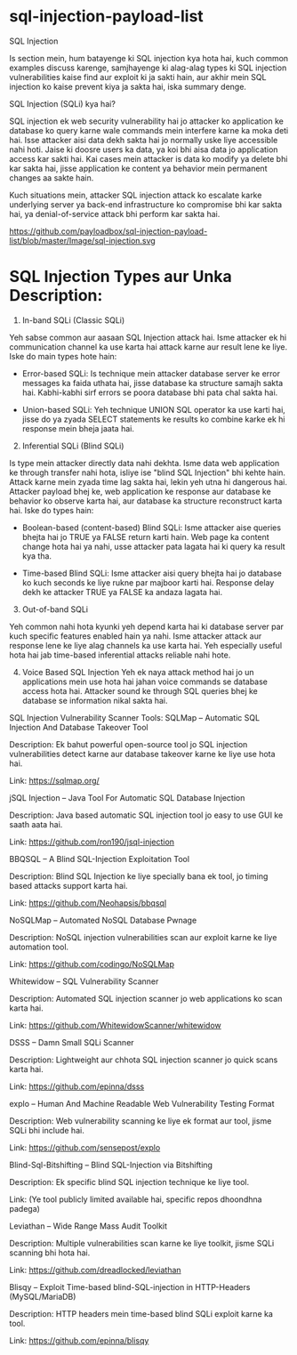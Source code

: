 # sql-injection-payload-list
SQL Injection

Is section mein, hum batayenge ki SQL injection kya hota hai, kuch common examples discuss karenge, samjhayenge ki alag-alag types ki SQL injection vulnerabilities kaise find aur exploit ki ja sakti hain, aur akhir mein SQL injection ko kaise prevent kiya ja sakta hai, iska summary denge.

SQL Injection (SQLi) kya hai?

SQL injection ek web security vulnerability hai jo attacker ko application ke database ko query karne wale commands mein interfere karne ka moka deti hai. Isse attacker aisi data dekh sakta hai jo normally uske liye accessible nahi hoti. Jaise ki doosre users ka data, ya koi bhi aisa data jo application access kar sakti hai. Kai cases mein attacker is data ko modify ya delete bhi kar sakta hai, jisse application ke content ya behavior mein permanent changes aa sakte hain.

Kuch situations mein, attacker SQL injection attack ko escalate karke underlying server ya back-end infrastructure ko compromise bhi kar sakta hai, ya denial-of-service attack bhi perform kar sakta hai.

https://github.com/payloadbox/sql-injection-payload-list/blob/master/Image/sql-injection.svg

# SQL Injection Types aur Unka Description:
1. In-band SQLi (Classic SQLi)

Yeh sabse common aur aasaan SQL Injection attack hai. Isme attacker ek hi communication channel ka use karta hai attack karne aur result lene ke liye. Iske do main types hote hain:

* Error-based SQLi: Is technique mein attacker database server ke error messages ka faida uthata hai, jisse database ka structure samajh sakta hai. Kabhi-kabhi sirf errors se poora database bhi pata chal sakta hai.

* Union-based SQLi: Yeh technique UNION SQL operator ka use karti hai, jisse do ya zyada SELECT statements ke results ko combine karke ek hi response mein bheja jaata hai.

2. Inferential SQLi (Blind SQLi)

Is type mein attacker directly data nahi dekhta. Isme data web application ke through transfer nahi hota, isliye ise "blind SQL Injection" bhi kehte hain. Attack karne mein zyada time lag sakta hai, lekin yeh 
utna hi dangerous hai. Attacker payload bhej ke, web application ke response aur database ke behavior ko observe karta hai, aur database ka structure reconstruct karta hai. Iske do types hain:

* Boolean-based (content-based) Blind SQLi: Isme attacker aise queries bhejta hai jo TRUE ya FALSE return karti hain. Web page ka content change hota hai ya nahi, usse attacker pata lagata hai ki query ka result kya tha.

* Time-based Blind SQLi: Isme attacker aisi query bhejta hai jo database ko kuch seconds ke liye rukne par majboor karti hai. Response delay dekh ke attacker TRUE ya FALSE ka andaza lagata hai.

3. Out-of-band SQLi

Yeh common nahi hota kyunki yeh depend karta hai ki database server par kuch specific features enabled hain ya nahi. Isme attacker attack aur response lene ke liye alag channels ka use karta hai. Yeh especially useful hota hai jab time-based inferential attacks reliable nahi hote.

4. Voice Based SQL Injection
Yeh ek naya attack method hai jo un applications mein use hota hai jahan voice commands se database access hota hai. Attacker sound ke through SQL queries bhej ke database se information nikal sakta hai.

SQL Injection Vulnerability Scanner Tools:
SQLMap – Automatic SQL Injection And Database Takeover Tool

Description: Ek bahut powerful open-source tool jo SQL injection vulnerabilities detect karne aur database takeover karne ke liye use hota hai.

Link: https://sqlmap.org/

jSQL Injection – Java Tool For Automatic SQL Database Injection

Description: Java based automatic SQL injection tool jo easy to use GUI ke saath aata hai.

Link: https://github.com/ron190/jsql-injection

BBQSQL – A Blind SQL-Injection Exploitation Tool

Description: Blind SQL Injection ke liye specially bana ek tool, jo timing based attacks support karta hai.

Link: https://github.com/Neohapsis/bbqsql

NoSQLMap – Automated NoSQL Database Pwnage

Description: NoSQL injection vulnerabilities scan aur exploit karne ke liye automation tool.

Link: https://github.com/codingo/NoSQLMap

Whitewidow – SQL Vulnerability Scanner

Description: Automated SQL injection scanner jo web applications ko scan karta hai.

Link: https://github.com/WhitewidowScanner/whitewidow

DSSS – Damn Small SQLi Scanner

Description: Lightweight aur chhota SQL injection scanner jo quick scans karta hai.

Link: https://github.com/epinna/dsss

explo – Human And Machine Readable Web Vulnerability Testing Format

Description: Web vulnerability scanning ke liye ek format aur tool, jisme SQLi bhi include hai.

Link: https://github.com/sensepost/explo

Blind-Sql-Bitshifting – Blind SQL-Injection via Bitshifting

Description: Ek specific blind SQL injection technique ke liye tool.

Link: (Ye tool publicly limited available hai, specific repos dhoondhna padega)

Leviathan – Wide Range Mass Audit Toolkit

Description: Multiple vulnerabilities scan karne ke liye toolkit, jisme SQLi scanning bhi hota hai.

Link: https://github.com/dreadlocked/leviathan

Blisqy – Exploit Time-based blind-SQL-injection in HTTP-Headers (MySQL/MariaDB)

Description: HTTP headers mein time-based blind SQLi exploit karne ka tool.

Link: https://github.com/epinna/blisqy
